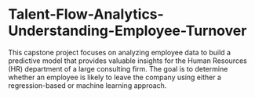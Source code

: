 # Talent-Flow-Analytics-Understanding-Employee-Turnover
This capstone project focuses on analyzing employee data to build a predictive model that provides valuable insights for the Human Resources (HR) department of a large consulting firm. The goal is to determine whether an employee is likely to leave the company using either a regression-based or machine learning approach.
